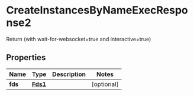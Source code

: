 

# CreateInstancesByNameExecResponse2

Return (with wait-for-websocket=true and interactive=true)

## Properties

Name | Type | Description | Notes
------------ | ------------- | ------------- | -------------
**fds** | [**Fds1**](Fds1.md) |  |  [optional]



